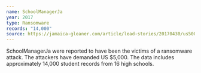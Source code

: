```yaml
---
name: SchoolManagerJa
year: 2017
type: Ransomware
records: "14,000"
source: https://jamaica-gleaner.com/article/lead-stories/20170430/us5000-or-else-hackers-hijack-data-16-jamaican-schools-and-demand
---
```


SchoolManagerJa were reported to have been the victims of a ransomware attack. The attackers have demanded US $5,000. The data includes approximately 14,000 student records from 16 high schools.